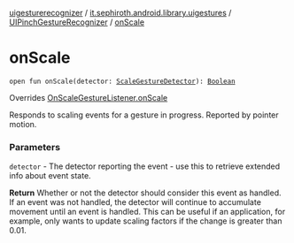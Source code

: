 [uigesturerecognizer](../../index.md) / [it.sephiroth.android.library.uigestures](../index.md) / [UIPinchGestureRecognizer](index.md) / [onScale](./on-scale.md)

# onScale

`open fun onScale(detector: `[`ScaleGestureDetector`](../-scale-gesture-detector/index.md)`): `[`Boolean`](https://kotlinlang.org/api/latest/jvm/stdlib/kotlin/-boolean/index.html)

Overrides [OnScaleGestureListener.onScale](../-scale-gesture-detector/-on-scale-gesture-listener/on-scale.md)

Responds to scaling events for a gesture in progress.
Reported by pointer motion.

### Parameters

`detector` - The detector reporting the event - use this to
retrieve extended info about event state.

**Return**
Whether or not the detector should consider this event
as handled. If an event was not handled, the detector
will continue to accumulate movement until an event is
handled. This can be useful if an application, for example,
only wants to update scaling factors if the change is
greater than 0.01.

